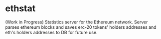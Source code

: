 # ethstat
(Work in Progress) Statistics server for the Ethereum network.
Server parses ethereum blocks and saves erc-20 tokens' holders addresses 
and eth's holders addresses to DB for future use.
